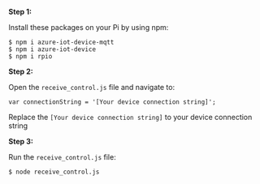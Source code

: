 **Step 1:**

Install these packages on your Pi by using npm:
```
$ npm i azure-iot-device-mqtt
$ npm i azure-iot-device
$ npm i rpio
```

**Step 2:**

Open the `receive_control.js` file and navigate to:
```
var connectionString = '[Your device connection string]';
```
Replace the `[Your device connection string]` to your device connection string

**Step 3:**

Run the `receive_control.js` file:
```
$ node receive_control.js
```
